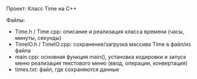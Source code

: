 Проект: Класс Time на C++

Файлы:
- Time.h / Time.cpp: описание и реализация класса времени (часы, минуты, секунды)
- TimeIO.h / TimeIO.cpp: сохранение/загрузка массива Time в файл/из файла
- main.cpp: основная функция main(), установка кодировки и запуск меню реализация текстового меню (ввод, операции, конвертация)
- times.txt: файл, где сохраняются данные
